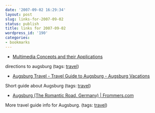 ```yaml
---
date: '2007-09-02 16:29:34'
layout: post
slug: links-for-2007-09-02
status: publish
title: links for 2007-09-02
wordpress_id: '190'
categories:
- bookmarks
---
```




  * [Multimedia Concepts and their Applications](http://mm-werkstatt.informatik.uni-augsburg.de/news.php?typ=location)




directions to augsburg (tags: [travel](http://del.icio.us/eob/travel))





  * [Augsburg Travel - Travel Guide to Augsburg - Augsburg Vacations](http://gogermany.about.com/od/greatdestinations/p/augsburgpro.htm)




Short guide about Augsburg (tags: [travel](http://del.icio.us/eob/travel))





  * [Augsburg (The Romantic Road, Germany) | Frommers.com](http://www.frommers.com/destinations/augsburg/)




More travel guide info for Augsburg. (tags: [travel](http://del.icio.us/eob/travel))






